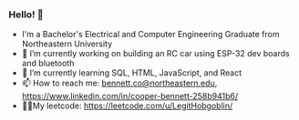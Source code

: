 ### Hello! 👋

- I'm a Bachelor's Electrical and Computer Engineering Graduate from Northeastern University
- 🔭 I’m currently working on building an RC car using ESP-32 dev boards and bluetooth
- 🌱 I’m currently learning SQL, HTML, JavaScript, and React
- 📫 How to reach me: bennett.co@northeastern.edu, https://www.linkedin.com/in/cooper-bennett-258b941b6/
- 👨‍💻My leetcode: https://leetcode.com/u/LegitHobgoblin/
